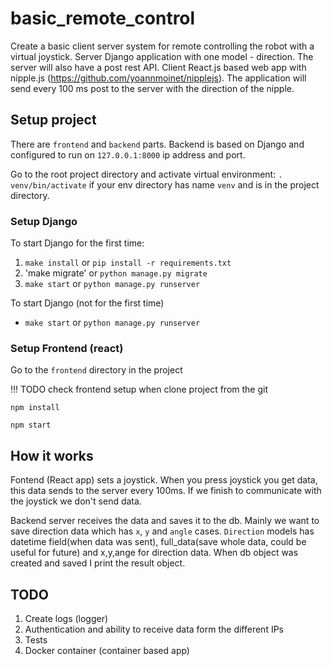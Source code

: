 # basic_remote_control
Create a basic client server system for remote controlling the robot with a virtual joystick. Server Django application with one model - direction. The server will also have a post rest API. Client React.js based web app with nipple.js (https://github.com/yoannmoinet/nipplejs). The application will send every 100 ms post to the server with the direction of the nipple.

## Setup project
There are `frontend` and `backend` parts. Backend is based on Django and 
configured to run on `127.0.0.1:8000` ip address and port. 

Go to the root project directory and activate virtual environment:
`. venv/bin/activate` if your env directory has name `venv` and is in the 
project directory.

### Setup Django
To start Django for the first time:

1. `make install` or `pip install -r requirements.txt`
2. 'make migrate' or `python manage.py migrate`
3. `make start` or `python manage.py runserver`

To start Django (not for the first time)

- `make start` or `python manage.py runserver`

### Setup Frontend (react)
Go to the `frontend` directory in the project

!!! TODO check frontend setup when clone project from the git

```npm install```

```npm start```


## How it works
Fontend (React app) sets a joystick. When you press joystick you get data, 
this data sends to the server every 100ms. If we finish to communicate with 
the joystick we don't send data.
 
Backend server receives the data 
and saves it to the db. Mainly we want to save direction data which has `x`,
 `y` and `angle` cases. `Direction` models has datetime field(when data was 
 sent), full_data(save whole data, could be useful for future) and x,y,ange 
 for direction data. When db object was created and saved I print the result
  object.
  
 ## TODO
 1. Create logs (logger)
 2. Authentication and ability to receive data form the different IPs
 3. Tests
 4. Docker container (container based app)